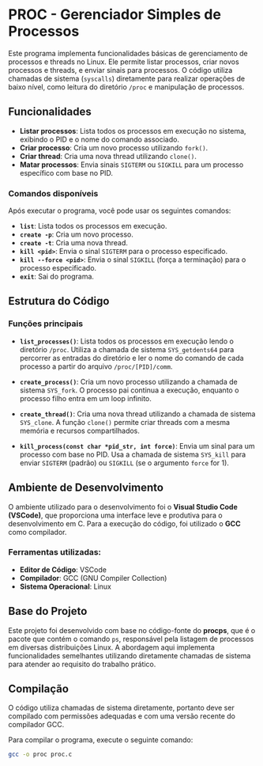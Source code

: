 # PROC - Gerenciador Simples de Processos

Este programa implementa funcionalidades básicas de gerenciamento de processos e threads no Linux. Ele permite listar processos, criar novos processos e threads, e enviar sinais para processos. O código utiliza chamadas de sistema (`syscalls`) diretamente para realizar operações de baixo nível, como leitura do diretório `/proc` e manipulação de processos.

## Funcionalidades

- **Listar processos**: Lista todos os processos em execução no sistema, exibindo o PID e o nome do comando associado.
- **Criar processo**: Cria um novo processo utilizando `fork()`.
- **Criar thread**: Cria uma nova thread utilizando `clone()`.
- **Matar processos**: Envia sinais `SIGTERM` ou `SIGKILL` para um processo específico com base no PID.

### Comandos disponíveis

Após executar o programa, você pode usar os seguintes comandos:

- **`list`**: Lista todos os processos em execução.
- **`create -p`**: Cria um novo processo.
- **`create -t`**: Cria uma nova thread.
- **`kill <pid>`**: Envia o sinal `SIGTERM` para o processo especificado.
- **`kill --force <pid>`**: Envia o sinal `SIGKILL` (força a terminação) para o processo especificado.
- **`exit`**: Sai do programa.

## Estrutura do Código

### Funções principais

- **`list_processes()`**: Lista todos os processos em execução lendo o diretório `/proc`. Utiliza a chamada de sistema `SYS_getdents64` para percorrer as entradas do diretório e ler o nome do comando de cada processo a partir do arquivo `/proc/[PID]/comm`.
  
- **`create_process()`**: Cria um novo processo utilizando a chamada de sistema `SYS_fork`. O processo pai continua a execução, enquanto o processo filho entra em um loop infinito.
  
- **`create_thread()`**: Cria uma nova thread utilizando a chamada de sistema `SYS_clone`. A função `clone()` permite criar threads com a mesma memória e recursos compartilhados.

- **`kill_process(const char *pid_str, int force)`**: Envia um sinal para um processo com base no PID. Usa a chamada de sistema `SYS_kill` para enviar `SIGTERM` (padrão) ou `SIGKILL` (se o argumento `force` for 1).

## Ambiente de Desenvolvimento

O ambiente utilizado para o desenvolvimento foi o **Visual Studio Code (VSCode)**, que proporciona uma interface leve e produtiva para o desenvolvimento em C. Para a execução do código, foi utilizado o **GCC** como compilador.

### Ferramentas utilizadas:
- **Editor de Código**: VSCode
- **Compilador**: GCC (GNU Compiler Collection)
- **Sistema Operacional**: Linux

## Base do Projeto

Este projeto foi desenvolvido com base no código-fonte do **procps**, que é o pacote que contém o comando `ps`, responsável pela listagem de processos em diversas distribuições Linux. A abordagem aqui implementa funcionalidades semelhantes utilizando diretamente chamadas de sistema para atender ao requisito do trabalho prático.

## Compilação

O código utiliza chamadas de sistema diretamente, portanto deve ser compilado com permissões adequadas e com uma versão recente do compilador GCC.

Para compilar o programa, execute o seguinte comando:

```bash
gcc -o proc proc.c
